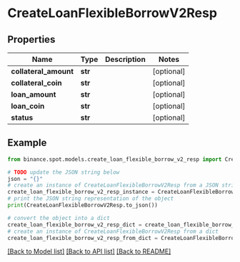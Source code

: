 # CreateLoanFlexibleBorrowV2Resp


## Properties

Name | Type | Description | Notes
------------ | ------------- | ------------- | -------------
**collateral_amount** | **str** |  | [optional] 
**collateral_coin** | **str** |  | [optional] 
**loan_amount** | **str** |  | [optional] 
**loan_coin** | **str** |  | [optional] 
**status** | **str** |  | [optional] 

## Example

```python
from binance.spot.models.create_loan_flexible_borrow_v2_resp import CreateLoanFlexibleBorrowV2Resp

# TODO update the JSON string below
json = "{}"
# create an instance of CreateLoanFlexibleBorrowV2Resp from a JSON string
create_loan_flexible_borrow_v2_resp_instance = CreateLoanFlexibleBorrowV2Resp.from_json(json)
# print the JSON string representation of the object
print(CreateLoanFlexibleBorrowV2Resp.to_json())

# convert the object into a dict
create_loan_flexible_borrow_v2_resp_dict = create_loan_flexible_borrow_v2_resp_instance.to_dict()
# create an instance of CreateLoanFlexibleBorrowV2Resp from a dict
create_loan_flexible_borrow_v2_resp_from_dict = CreateLoanFlexibleBorrowV2Resp.from_dict(create_loan_flexible_borrow_v2_resp_dict)
```
[[Back to Model list]](../README.md#documentation-for-models) [[Back to API list]](../README.md#documentation-for-api-endpoints) [[Back to README]](../README.md)


